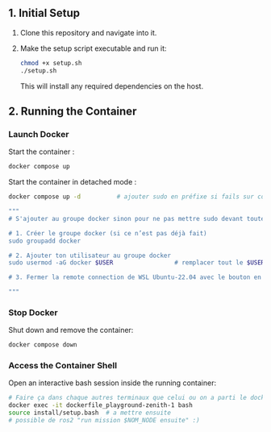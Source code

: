 ## 1. Initial Setup

1. Clone this repository and navigate into it.

2. Make the setup script executable and run it:

   ```bash
   chmod +x setup.sh
   ./setup.sh
   ```

   This will install any required dependencies on the host.




## 2. Running the Container

### Launch Docker

Start the container :

```bash
docker compose up
```

Start the container in detached mode :

```bash
docker compose up -d          # ajouter sudo en préfixe si fails sur commande  

"""
# S'ajouter au groupe docker sinon pour ne pas mettre sudo devant toutes ses commandes sinon est une solution en trois étapes :

# 1. Créer le groupe docker (si ce n’est pas déjà fait)
sudo groupadd docker

# 2. Ajouter ton utilisateur au groupe docker
sudo usermod -aG docker $USER                 # remplacer tout le $USER par ton username

# 3. Fermer la remote connection de WSL Ubuntu-22.04 avec le bouton en bas à gauche de VSCode pour redémarrer

"""
```

### Stop Docker

Shut down and remove the container:

```bash
docker compose down
```

### Access the Container Shell

Open an interactive bash session inside the running container:

```bash
# Faire ça dans chaque autres terminaux que celui ou on a parti le docker!
docker exec -it dockerfile_playground-zenith-1 bash
source install/setup.bash  # a mettre ensuite
# possible de ros2 "run mission $NOM_NODE ensuite" :)